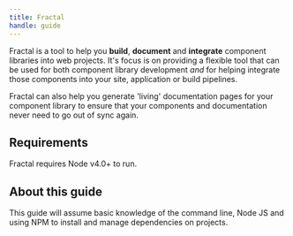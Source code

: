 ```yaml
---
title: Fractal
handle: guide
---
```


Fractal is a tool to help you **build**, **document** and **integrate** component libraries into web projects. It's focus is on providing a flexible tool that can be used for both component library development _and_ for helping integrate those components into your site, application or build pipelines.

Fractal can also help you generate 'living' documentation pages for your component library to ensure that your components and documentation never need to go out of sync again.

## Requirements

Fractal requires Node v4.0+ to run.

## About this guide

This guide will assume basic knowledge of the command line, Node JS and using NPM to install and manage dependencies on projects.
